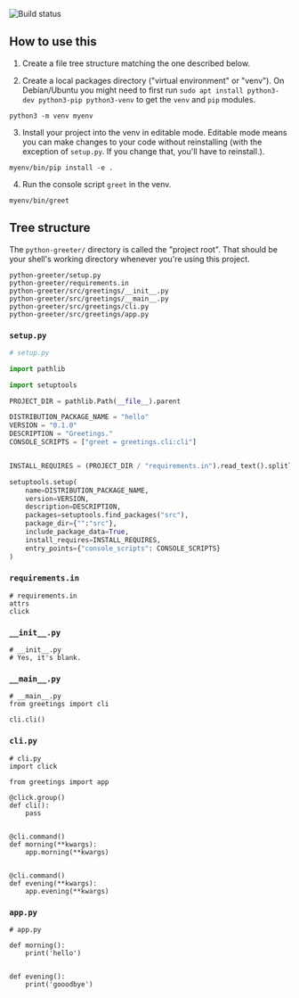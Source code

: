 ![Build status](https://img.shields.io/travis/com/energizah/minimal-python-project/master)

## How to use this

1. Create a file tree structure matching the one described below.

2. Create a local packages directory ("virtual environment" or "venv"). On Debian/Ubuntu you might need to first run `sudo apt install python3-dev python3-pip python3-venv` to get the `venv` and `pip` modules.

```
python3 -m venv myenv
```

3. Install your project into the venv in editable mode. Editable mode means you can make changes to your code without reinstalling (with the exception of `setup.py`. If you change that, you'll have to reinstall.).

```
myenv/bin/pip install -e .
```

4. Run the console script `greet` in the venv.

```
myenv/bin/greet
```

## Tree structure


The `python-greeter/` directory is called the "project root". That should be your shell's working directory whenever you're using this project.

```
python-greeter/setup.py
python-greeter/requirements.in
python-greeter/src/greetings/__init__.py
python-greeter/src/greetings/__main__.py
python-greeter/src/greetings/cli.py
python-greeter/src/greetings/app.py
```



### `setup.py`
```python
# setup.py

import pathlib

import setuptools

PROJECT_DIR = pathlib.Path(__file__).parent

DISTRIBUTION_PACKAGE_NAME = "hello"
VERSION = "0.1.0"
DESCRIPTION = "Greetings."
CONSOLE_SCRIPTS = ["greet = greetings.cli:cli"]


INSTALL_REQUIRES = (PROJECT_DIR / "requirements.in").read_text().splitlines()

setuptools.setup(
    name=DISTRIBUTION_PACKAGE_NAME,
    version=VERSION,
    description=DESCRIPTION,
    packages=setuptools.find_packages("src"),
    package_dir={"":"src"},
    include_package_data=True,
    install_requires=INSTALL_REQUIRES,
    entry_points={"console_scripts": CONSOLE_SCRIPTS}
)
```

### `requirements.in`
```
# requirements.in
attrs
click
```


### `__init__.py`
```
# __init__.py
# Yes, it's blank.
```

### `__main__.py`
```
# __main__.py
from greetings import cli

cli.cli()
```

### `cli.py`
```
# cli.py
import click

from greetings import app

@click.group()
def cli():
    pass


@cli.command()
def morning(**kwargs):
    app.morning(**kwargs)


@cli.command()
def evening(**kwargs):
    app.evening(**kwargs)

```

### `app.py`
```
# app.py

def morning():
    print('hello')


def evening():
    print('gooodbye')

```
